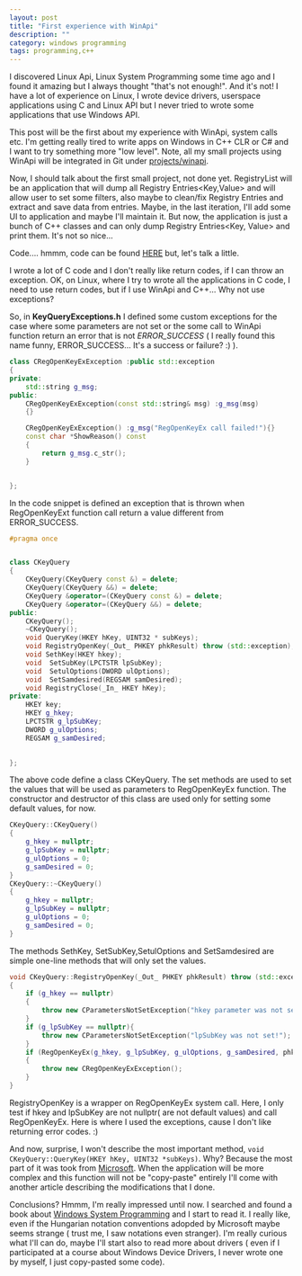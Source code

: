 ```yaml
---
layout: post
title: "First experience with WinApi"
description: ""
category: windows programming
tags: programming,c++
---
```



I discovered Linux Api, Linux System Programming some time ago and I found it amazing but I always thought "that's not enough!". And it's not! I have a lot of experience 
on Linux, I wrote device drivers, userspace applications using C and Linux API but I never tried to wrote some applications that use Windows API.
<!--more-->

This post will be the first about my experience with WinApi, system calls etc. I'm getting really tired to write apps on Windows in C++ CLR or C# and I 
want to try something more "low level". Note, all my small projects using WinApi will be integrated in Git under [projects/winapi](https://github.com/ardeleanasm/projects/tree/master/winapi/RegistryList).

Now, I should talk about the first small project, not done yet. RegistryList will be an application that will dump all Registry Entries<Key,Value> and will
allow user to set some filters, also maybe to clean/fix Registry Entries and extract and save data from entries. Maybe, in the last iteration, I'll add some 
UI to application and maybe I'll maintain it. But now, the application is just a bunch of C++ classes and can only dump Registry Entries<Key, Value> and print
them. It's not so nice...

Code.... hmmm, code can be found [HERE](https://github.com/ardeleanasm/projects/tree/master/winapi/RegistryList) but, let's talk a little.

I wrote a lot of C code and I don't really like return codes, if I can throw an exception. OK, on Linux, where I try to wrote all the applications in C code, 
I need to use return codes, but if I use WinApi and C++... Why not use exceptions?

So, in **KeyQueryExceptions.h** I defined some custom exceptions for the case where some parameters are not set or the some call to WinApi function return an error that
is not *ERROR_SUCCESS* ( I really found this name funny, ERROR_SUCCESS... It's a success or failure? :) ).


```c++
class CRegOpenKeyExException :public std::exception
{
private:
	std::string g_msg;
public:
	CRegOpenKeyExException(const std::string& msg) :g_msg(msg)
	{}

	CRegOpenKeyExException() :g_msg("RegOpenKeyEx call failed!"){}
	const char *ShowReason() const
	{
		return g_msg.c_str();
	}


};
```

In the code snippet is defined an exception that is thrown when RegOpenKeyExt function call return a value different from ERROR_SUCCESS.

```c++
#pragma once


class CKeyQuery
{
	CKeyQuery(CKeyQuery const &) = delete;
	CKeyQuery(CKeyQuery &&) = delete;
	CKeyQuery &operator=(CKeyQuery const &) = delete;
	CKeyQuery &operator=(CKeyQuery &&) = delete;
public:
	CKeyQuery();
	~CKeyQuery();
	void QueryKey(HKEY hKey, UINT32 * subKeys);
	void RegistryOpenKey(_Out_ PHKEY phkResult) throw (std::exception);
	void SethKey(HKEY hkey);
	void  SetSubKey(LPCTSTR lpSubKey);
	void  SetulOptions(DWORD ulOptions);
	void  SetSamdesired(REGSAM samDesired);
	void RegistryClose(_In_ HKEY hKey);
private:
	HKEY key;
	HKEY g_hkey;
	LPCTSTR g_lpSubKey;
	DWORD g_ulOptions;
	REGSAM g_samDesired;
	

};
```

The above code define a class CKeyQuery. The set methods are used to set the values that will be used as parameters to RegOpenKeyEx function. The constructor and
destructor of this class are used only for setting some default values, for now.

```c++
CKeyQuery::CKeyQuery()
{
	g_hkey = nullptr;
	g_lpSubKey = nullptr;
	g_ulOptions = 0;
	g_samDesired = 0;
}
CKeyQuery::~CKeyQuery()
{
	g_hkey = nullptr;
	g_lpSubKey = nullptr;
	g_ulOptions = 0;
	g_samDesired = 0;
}
```
The methods SethKey, SetSubKey,SetulOptions and SetSamdesired are simple one-line methods that will only set the values.

```c++
void CKeyQuery::RegistryOpenKey(_Out_ PHKEY phkResult) throw (std::exception)
{
	if (g_hkey == nullptr)
	{
		throw new CParametersNotSetException("hkey parameter was not set");
	}
	if (g_lpSubKey == nullptr){
		throw new CParametersNotSetException("lpSubKey was not set!");
	}
	if (RegOpenKeyEx(g_hkey, g_lpSubKey, g_ulOptions, g_samDesired, phkResult) != ERROR_SUCCESS)
	{
		throw new CRegOpenKeyExException();
	}
}
```
RegistryOpenKey is a wrapper on RegOpenKeyEx system call. Here, I only test if hkey and lpSubKey are not nullptr( are not default values) and call RegOpenKeyEx. 
Here is where I used the exceptions, cause I don't like returning error codes. :)

And now, surprise, I won't describe the most important method, `void CKeyQuery::QueryKey(HKEY hKey, UINT32 *subKeys)`. Why? Because the most part of it 
was took from [Microsoft](https://msdn.microsoft.com/en-us/library/windows/desktop/ms724256(v=vs.85).aspx). When the application will be more complex and this
function will not be "copy-paste" entirely I'll come with another article describing the modifications that I done.

Conclusions? 
Hmmm, I'm really impressed until now. I searched and found a book about [Windows System Programming](http://www.amazon.com/Windows-Programming-Addison-Wesley-Microsoft-Technology/dp/0321657748)
and I start to read it. I really like, even if the Hungarian notation conventions adopded by Microsoft maybe seems strange ( trust me, I saw notations even stranger).
I'm really curious what I'll can do, maybe I'll start also to read more about drivers ( even if I participated at a course about Windows Device Drivers, I 
never wrote one by myself, I just copy-pasted some code).


